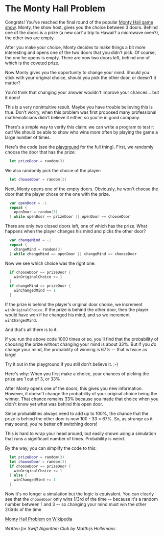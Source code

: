 # The Monty Hall Problem

Congrats! You've reached the final round of the popular [Monty Hall game show](https://en.wikipedia.org/wiki/Let%27s_Make_a_Deal). Monty, the show host, gives you the choice between 3 doors. Behind one of the doors is a prize (a new car? a trip to Hawaii? a microwave oven?), the other two are empty.

After you make your choice, Monty decides to make things a bit more interesting and opens one of the two doors that you didn't pick. Of course, the one he opens is empty. There are now two doors left, behind one of which is the coveted prize.

Now Monty gives you the opportunity to change your mind. Should you stick with your original choice, should you pick the other door, or doesn't it matter?

You'd think that changing your answer wouldn't improve your chances... but it does!

This is a very nonintuitive result. Maybe you have trouble believing this is true. Don't worry, when this problem was first proposed many professional mathematicians didn't believe it either, so you're in good company.

There's a simple way to verify this claim: we can write a program to test it out! We should be able to show who wins more often by playing the game a large number of times.

Here's the code (see the [playground](MontyHall.playground/Contents.swift) for the full thing). First, we randomly choose the door that has the prize:

```swift
  let prizeDoor = random(3)
```

We also randomly pick the choice of the player:

```swift
  let chooseDoor = random(3)
```

Next, Monty opens one of the empty doors. Obviously, he won't choose the door that the player chose or the one with the prize.

```swift
  var openDoor = -1
  repeat {
    openDoor = random(3)
  } while openDoor == prizeDoor || openDoor == chooseDoor
```  

There are only two closed doors left, one of which has the prize. What happens when the player changes his mind and picks the other door?

```swift
  var changeMind = -1
  repeat {
    changeMind = random(3)
  } while changeMind == openDoor || changeMind == chooseDoor
```

Now we see which choice was the right one:

```swift
  if chooseDoor == prizeDoor {
    winOriginalChoice += 1
  }
  if changeMind == prizeDoor {
    winChangedMind += 1
  }
```

If the prize is behind the player's original door choice, we increment `winOriginalChoice`. If the prize is behind the other door, then the player would have won if he changed his mind, and so we increment `winChangedMind`.

And that's all there is to it.

If you run the above code 1000 times or so, you'll find that the probability of choosing the prize without changing your mind is about 33%. But if you *do* change your mind, the probability of winning is 67% -- that is twice as large!

Try it out in the playground if you still don't believe it. ;-)

Here's why: When you first make a choice, your chances of picking the prize are 1 out of 3, or 33%

After Monty opens one of the doors, this gives you new information. However, it doesn't change the probability of your original choice being the winner. That chance remains 33% because you made that choice when you didn't know yet what was behind this open door.

Since probabilities always need to add up to 100%, the chance that the prize is behind the other door is now 100 - 33 = 67%. So, as strange as it may sound, you're better off switching doors!

This is hard to wrap your head around, but easily shown using a simulation that runs a significant number of times. Probability is weird.

By the way, you can simplify the code to this:

```swift
  let prizeDoor = random(3)
  let chooseDoor = random(3)
  if chooseDoor == prizeDoor {
    winOriginalChoice += 1
  } else {
    winChangedMind += 1
  }
```

Now it's no longer a simulation but the logic is equivalent. You can clearly see that the `chooseDoor` only wins 1/3rd of the time -- because it's a random number between 1 and 3 -- so changing your mind must win the other 2/3rds of the time.

[Monty Hall Problem on Wikipedia](https://en.wikipedia.org/wiki/Monty_Hall_problem)

*Written for Swift Algorithm Club by Matthijs Hollemans*
